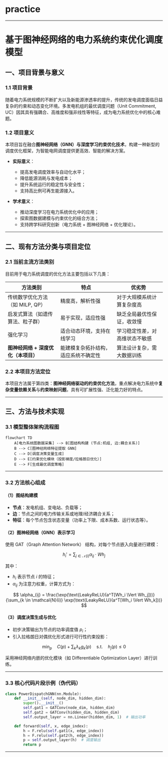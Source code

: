 # practice
---

# 基于图神经网络的电力系统约束优化调度模型

## 一、项目背景与意义

### 1.1 项目背景

随着电力系统规模的不断扩大以及新能源渗透率的提升，传统的发电调度面临日益复杂的约束和动态变化环境。多发电机组的最优调度问题（Unit Commitment, UC）因其具有强耦合、高维度和强非线性等特征，成为电力系统优化中的核心难题。

### 1.2 项目意义

本项目旨在融合**图神经网络（GNN）**与**深度学习约束优化技术**，构建一种新型的调度优化框架，为智能电网调度提供更高效、智能的解决方案。

* **实际意义**：

  * 提高发电调度效率与自动化水平；
  * 降低能源消耗与发电成本；
  * 提升系统运行的稳定性与安全性；
  * 支持高比例可再生能源接入。

* **学术意义**：

  * 推动深度学习在电力系统优化中的应用；
  * 探索图数据建模与约束优化的结合方法；
  * 支持跨学科研究创新（电力系统 + 图神经网络 + 优化理论）。

---

## 二、现有方法分类与项目定位

### 2.1 当前主流方法类别

目前用于电力系统调度的优化方法主要包括以下几类：

| 方法类别                  | 特点                 | 优劣势             |
| --------------------- | ------------------ | --------------- |
| 传统数学优化方法（如 MILP, QP）  | 精度高，解析性强           | 对于大规模系统计算复杂度高   |
| 启发式算法（如遗传算法、粒子群）      | 易于实现，适应性强          | 缺乏全局最优性保证，收敛慢   |
| 强化学习                  | 适合动态环境，支持在线学习      | 学习稳定性差，对高维状态不敏感 |
| **图神经网络 + 深度优化（本项目）** | 能建模复杂拓扑结构，适应系统不确定性 | 算法设计复杂，需大数据训练   |

### 2.2 本项目方法定位

本项目方法属于第四类：**图神经网络驱动的约束优化方法**，重点解决电力系统中**复杂变量依赖关系**与**约束映射问题**，具有可扩展性强、泛化能力好的特点。

---

## 三、方法与技术实现

### 3.1 模型整体架构流程图

```mermaid
flowchart TD
    A[电力系统图数据采集] --> B[图结构构建 (节点:机组, 边:耦合关系)]
    B --> C[图神经网络特征提取 GNN]
    C --> D[调度决策变量生成]
    D --> E[约束优化模块（投影梯度/拉格朗日优化）]
    E --> F[生成最优调度策略]
```

---

### 3.2 方法核心组成

#### （1）图结构建模

* **节点**：发电机组、变电站、负载等；
* **边**：节点之间的电力传输关系或地理/经济耦合关系；
* **特征**：每个节点包含状态变量（功率上下限、成本系数、运行状态等）。

#### （2）图神经网络（GNN）表示学习

使用 GAT（Graph Attention Network） 结构，对每个节点嵌入向量进行建模：

$$
h_i' = \sum_{j \in \mathcal{N}(i)} \alpha_{ij} \cdot W h_j
$$

其中：

* $h_i$ 表示节点 $i$ 的特征；
* $\alpha_{ij}$ 为注意力权重，计算方式为：

$$
\alpha_{ij} = \frac{\exp(\text{LeakyReLU}(a^T[Wh_i \Vert Wh_j]))}{\sum_{k \in \mathcal{N}(i)} \exp(\text{LeakyReLU}(a^T[Wh_i \Vert Wh_k]))}
$$

#### （3）调度决策生成与优化

* 初步决策输出为节点的功率调度值 $p_i$；
* 引入拉格朗日对偶优化形式进行可行性约束投影：

$$
\min_{p} \quad C(p) + \sum_k \lambda_k g_k(p) \quad \text{s.t.} \quad h_j(p) \leq 0
$$

采用神经网络内嵌的优化模块（如 Differentiable Optimization Layer）进行训练。

---

### 3.3 核心代码片段示例（伪代码）

```python
class PowerDispatchGNN(nn.Module):
    def __init__(self, node_dim, hidden_dim):
        super().__init__()
        self.gat1 = GATConv(node_dim, hidden_dim)
        self.gat2 = GATConv(hidden_dim, hidden_dim)
        self.output_layer = nn.Linear(hidden_dim, 1)  # 输出功率

    def forward(self, x, edge_index):
        h = F.relu(self.gat1(x, edge_index))
        h = F.relu(self.gat2(h, edge_index))
        p = self.output_layer(h)  # 调度输出
        return p
```

---
